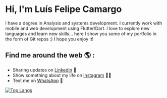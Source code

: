 # Hi, I'm Luís Felipe Camargo 


I have a degree in Analysis and systems development. I currently work with mobile and web development using Flutter/Dart. I love to explore new languages and learn new skills... here I show you some of my portfolio in the form of Git repos :) 
I hope you enjoy it!


## Find me around the web 🌎 : 
<a href="https://github.com/sponsors/camargolfelipe"></a>
- Sharing updates on <a href="https://www.linkedin.com/in/luis-felipe-camargo-a59049174/">LinkedIn</a> 💼
- Show something about my life on <a href="https://www.linkedin.com/in/luis-felipe-camargo-a59049174/">Instagram</a> 🤳🏻
- Text me on <a href="https://api.whatsapp.com/send?phone=12982805314&text=Sou%20o%20Lu%C3%ADs%20Felipe!">WhatsApp</a> 📲


[![Top Langs](https://github-readme-stats.vercel.app/api/top-langs/?username=camargolfelipe&layout=compact)](https://github.com/anuraghazra/github-readme-stats)
